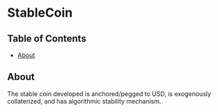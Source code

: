 # StableCoin

## Table of Contents

- [About](#about)

## About <a name = "about"></a>

The stable coin developed is anchored/pegged to USD, is exogenously collaterized, and has algorithmic stability mechanism.
